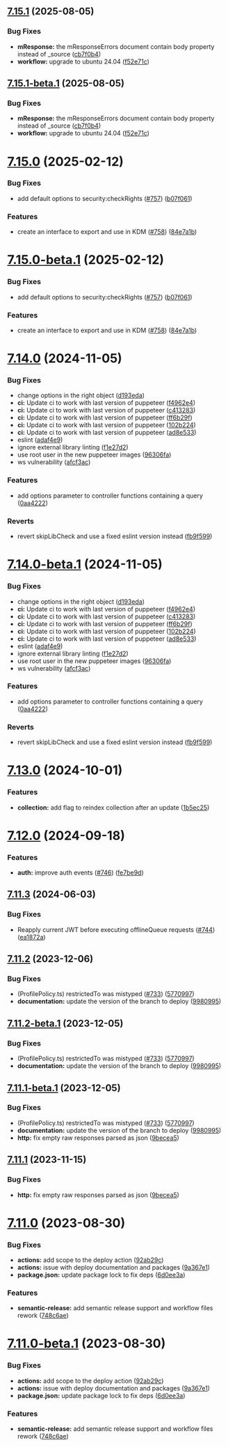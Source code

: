 ## [7.15.1](https://github.com/kuzzleio/sdk-javascript/compare/v7.15.0...v7.15.1) (2025-08-05)


### Bug Fixes

* **mResponse:** the mResponseErrors document contain body property instead of _source ([cb7f0b4](https://github.com/kuzzleio/sdk-javascript/commit/cb7f0b4de96cab2e3f0fdb4593d1d57577de4dcd))
* **workflow:** upgrade to ubuntu 24.04 ([f52e71c](https://github.com/kuzzleio/sdk-javascript/commit/f52e71c9aab88787062bdc076c3914f2fff1765f))

## [7.15.1-beta.1](https://github.com/kuzzleio/sdk-javascript/compare/v7.15.0...v7.15.1-beta.1) (2025-08-05)


### Bug Fixes

* **mResponse:** the mResponseErrors document contain body property instead of _source ([cb7f0b4](https://github.com/kuzzleio/sdk-javascript/commit/cb7f0b4de96cab2e3f0fdb4593d1d57577de4dcd))
* **workflow:** upgrade to ubuntu 24.04 ([f52e71c](https://github.com/kuzzleio/sdk-javascript/commit/f52e71c9aab88787062bdc076c3914f2fff1765f))

# [7.15.0](https://github.com/kuzzleio/sdk-javascript/compare/v7.14.0...v7.15.0) (2025-02-12)


### Bug Fixes

* add default options to security:checkRights ([#757](https://github.com/kuzzleio/sdk-javascript/issues/757)) ([b07f061](https://github.com/kuzzleio/sdk-javascript/commit/b07f0617a38cb16d7e0022af8363bb1f3e8d79a8))


### Features

* create an interface to export and use in KDM ([#758](https://github.com/kuzzleio/sdk-javascript/issues/758)) ([84e7a1b](https://github.com/kuzzleio/sdk-javascript/commit/84e7a1b403a7da0b93f73a8d30e3c94e40b83993))

# [7.15.0-beta.1](https://github.com/kuzzleio/sdk-javascript/compare/v7.14.0...v7.15.0-beta.1) (2025-02-12)


### Bug Fixes

* add default options to security:checkRights ([#757](https://github.com/kuzzleio/sdk-javascript/issues/757)) ([b07f061](https://github.com/kuzzleio/sdk-javascript/commit/b07f0617a38cb16d7e0022af8363bb1f3e8d79a8))


### Features

* create an interface to export and use in KDM ([#758](https://github.com/kuzzleio/sdk-javascript/issues/758)) ([84e7a1b](https://github.com/kuzzleio/sdk-javascript/commit/84e7a1b403a7da0b93f73a8d30e3c94e40b83993))

# [7.14.0](https://github.com/kuzzleio/sdk-javascript/compare/v7.13.0...v7.14.0) (2024-11-05)


### Bug Fixes

* change options in the right object ([d193eda](https://github.com/kuzzleio/sdk-javascript/commit/d193eda82f7ccc8ef155f32a872fa0a27057dc49))
* **ci:** Update ci to work with last version of puppeteer ([f4962e4](https://github.com/kuzzleio/sdk-javascript/commit/f4962e4ec272d3c5441a59f29ce77c4b0e6cb8e0))
* **ci:** Update ci to work with last version of puppeteer ([c413283](https://github.com/kuzzleio/sdk-javascript/commit/c413283acd10c9bd10ac45f6ebac4aaf17a6bfe3))
* **ci:** Update ci to work with last version of puppeteer ([ff6b29f](https://github.com/kuzzleio/sdk-javascript/commit/ff6b29fa81bf2f9c017a94d2e950ee8e9c3dae2c))
* **ci:** Update ci to work with last version of puppeteer ([102b224](https://github.com/kuzzleio/sdk-javascript/commit/102b22422b08adfb5d3d471d3d3ddf58bc1819df))
* **ci:** Update ci to work with last version of puppeteer ([ad8e533](https://github.com/kuzzleio/sdk-javascript/commit/ad8e53374120f149661207ca291f50a85a8c2028))
* eslint ([adaf4e9](https://github.com/kuzzleio/sdk-javascript/commit/adaf4e962671faac2c252d1169a6c332205dc7aa))
* ignore external library linting ([f1e27d2](https://github.com/kuzzleio/sdk-javascript/commit/f1e27d29488aa9b704935eb1fec045f5832d4851))
* use root user in the new puppeteer images ([96306fa](https://github.com/kuzzleio/sdk-javascript/commit/96306fa77bcc80c6fc2e364501c63a5b55720e06))
* ws vulnerability ([afcf3ac](https://github.com/kuzzleio/sdk-javascript/commit/afcf3ac2d993d8c132a9b09a1e8f9fdcd99617cf))


### Features

* add options parameter to controller functions containing a query ([0aa4222](https://github.com/kuzzleio/sdk-javascript/commit/0aa42224e0684bed46c14b4810d0e210b3df1ec2))


### Reverts

* revert skipLibCheck and use a fixed eslint version instead ([fb9f599](https://github.com/kuzzleio/sdk-javascript/commit/fb9f59959d1304ce18af5a9c177f8cd3bd4d7084))

# [7.14.0-beta.1](https://github.com/kuzzleio/sdk-javascript/compare/v7.13.0...v7.14.0-beta.1) (2024-11-05)


### Bug Fixes

* change options in the right object ([d193eda](https://github.com/kuzzleio/sdk-javascript/commit/d193eda82f7ccc8ef155f32a872fa0a27057dc49))
* **ci:** Update ci to work with last version of puppeteer ([f4962e4](https://github.com/kuzzleio/sdk-javascript/commit/f4962e4ec272d3c5441a59f29ce77c4b0e6cb8e0))
* **ci:** Update ci to work with last version of puppeteer ([c413283](https://github.com/kuzzleio/sdk-javascript/commit/c413283acd10c9bd10ac45f6ebac4aaf17a6bfe3))
* **ci:** Update ci to work with last version of puppeteer ([ff6b29f](https://github.com/kuzzleio/sdk-javascript/commit/ff6b29fa81bf2f9c017a94d2e950ee8e9c3dae2c))
* **ci:** Update ci to work with last version of puppeteer ([102b224](https://github.com/kuzzleio/sdk-javascript/commit/102b22422b08adfb5d3d471d3d3ddf58bc1819df))
* **ci:** Update ci to work with last version of puppeteer ([ad8e533](https://github.com/kuzzleio/sdk-javascript/commit/ad8e53374120f149661207ca291f50a85a8c2028))
* eslint ([adaf4e9](https://github.com/kuzzleio/sdk-javascript/commit/adaf4e962671faac2c252d1169a6c332205dc7aa))
* ignore external library linting ([f1e27d2](https://github.com/kuzzleio/sdk-javascript/commit/f1e27d29488aa9b704935eb1fec045f5832d4851))
* use root user in the new puppeteer images ([96306fa](https://github.com/kuzzleio/sdk-javascript/commit/96306fa77bcc80c6fc2e364501c63a5b55720e06))
* ws vulnerability ([afcf3ac](https://github.com/kuzzleio/sdk-javascript/commit/afcf3ac2d993d8c132a9b09a1e8f9fdcd99617cf))


### Features

* add options parameter to controller functions containing a query ([0aa4222](https://github.com/kuzzleio/sdk-javascript/commit/0aa42224e0684bed46c14b4810d0e210b3df1ec2))


### Reverts

* revert skipLibCheck and use a fixed eslint version instead ([fb9f599](https://github.com/kuzzleio/sdk-javascript/commit/fb9f59959d1304ce18af5a9c177f8cd3bd4d7084))

# [7.13.0](https://github.com/kuzzleio/sdk-javascript/compare/v7.12.0...v7.13.0) (2024-10-01)


### Features

* **collection:** add flag to reindex collection after an update ([1b5ec25](https://github.com/kuzzleio/sdk-javascript/commit/1b5ec2559fae4647e1991a1651ab1a2dc956fced))

# [7.12.0](https://github.com/kuzzleio/sdk-javascript/compare/v7.11.3...v7.12.0) (2024-09-18)


### Features

* **auth:** improve auth events ([#746](https://github.com/kuzzleio/sdk-javascript/issues/746)) ([fe7be9d](https://github.com/kuzzleio/sdk-javascript/commit/fe7be9d69528751175cd082288074d921c426ff1))

## [7.11.3](https://github.com/kuzzleio/sdk-javascript/compare/v7.11.2...v7.11.3) (2024-06-03)


### Bug Fixes

* Reapply current JWT before executing offlineQueue requests ([#744](https://github.com/kuzzleio/sdk-javascript/issues/744)) ([ea1872a](https://github.com/kuzzleio/sdk-javascript/commit/ea1872a663bb7ae7ae5f8017ecedb812e1d50ebf))

## [7.11.2](https://github.com/kuzzleio/sdk-javascript/compare/v7.11.1...v7.11.2) (2023-12-06)


### Bug Fixes

* (ProfilePolicy.ts) restrictedTo was mistyped ([#733](https://github.com/kuzzleio/sdk-javascript/issues/733)) ([5770997](https://github.com/kuzzleio/sdk-javascript/commit/57709975d549441118d7cca420bf3b08f96a4322))
* **documentation:** update the version of the branch to deploy ([9980995](https://github.com/kuzzleio/sdk-javascript/commit/99809952038b0c4c1050acdc499e35f8e52d3e37))

## [7.11.2-beta.1](https://github.com/kuzzleio/sdk-javascript/compare/v7.11.1...v7.11.2-beta.1) (2023-12-05)


### Bug Fixes

* (ProfilePolicy.ts) restrictedTo was mistyped ([#733](https://github.com/kuzzleio/sdk-javascript/issues/733)) ([5770997](https://github.com/kuzzleio/sdk-javascript/commit/57709975d549441118d7cca420bf3b08f96a4322))
* **documentation:** update the version of the branch to deploy ([9980995](https://github.com/kuzzleio/sdk-javascript/commit/99809952038b0c4c1050acdc499e35f8e52d3e37))

## [7.11.1-beta.1](https://github.com/kuzzleio/sdk-javascript/compare/v7.11.0...v7.11.1-beta.1) (2023-12-05)


### Bug Fixes

* (ProfilePolicy.ts) restrictedTo was mistyped ([#733](https://github.com/kuzzleio/sdk-javascript/issues/733)) ([5770997](https://github.com/kuzzleio/sdk-javascript/commit/57709975d549441118d7cca420bf3b08f96a4322))
* **documentation:** update the version of the branch to deploy ([9980995](https://github.com/kuzzleio/sdk-javascript/commit/99809952038b0c4c1050acdc499e35f8e52d3e37))
* **http:** fix empty raw responses parsed as json ([9becea5](https://github.com/kuzzleio/sdk-javascript/commit/9becea5761bee0b36d07ce81542d478325ab2ef2))

## [7.11.1](https://github.com/kuzzleio/sdk-javascript/compare/v7.11.0...v7.11.1) (2023-11-15)

### Bug Fixes
* **http:** fix empty raw responses parsed as json ([9becea5](https://github.com/kuzzleio/sdk-javascript/commit/9becea5761bee0b36d07ce81542d478325ab2ef2))

# [7.11.0](https://github.com/kuzzleio/sdk-javascript/compare/v7.10.8...v7.11.0) (2023-08-30)


### Bug Fixes

* **actions:** add scope to the deploy action ([92ab29c](https://github.com/kuzzleio/sdk-javascript/commit/92ab29cf288e1009b18f10e574efe8477388b77a))
* **actions:** issue with deploy documentation and packages ([9a367e1](https://github.com/kuzzleio/sdk-javascript/commit/9a367e1df95d25ad29e5afdbc2f1c5e0807c4f78))
* **package.json:** update package lock to fix deps ([6d0ee3a](https://github.com/kuzzleio/sdk-javascript/commit/6d0ee3a910a4c4cc336e658a18ba9bb5fcf700e8))


### Features

* **semantic-release:** add semantic release support and workflow files rework ([748c6ae](https://github.com/kuzzleio/sdk-javascript/commit/748c6aebb85b566208f3d6aeb83e2b2d82bd5114))

# [7.11.0-beta.1](https://github.com/kuzzleio/sdk-javascript/compare/v7.10.8...v7.11.0-beta.1) (2023-08-30)


### Bug Fixes

* **actions:** add scope to the deploy action ([92ab29c](https://github.com/kuzzleio/sdk-javascript/commit/92ab29cf288e1009b18f10e574efe8477388b77a))
* **actions:** issue with deploy documentation and packages ([9a367e1](https://github.com/kuzzleio/sdk-javascript/commit/9a367e1df95d25ad29e5afdbc2f1c5e0807c4f78))
* **package.json:** update package lock to fix deps ([6d0ee3a](https://github.com/kuzzleio/sdk-javascript/commit/6d0ee3a910a4c4cc336e658a18ba9bb5fcf700e8))


### Features

* **semantic-release:** add semantic release support and workflow files rework ([748c6ae](https://github.com/kuzzleio/sdk-javascript/commit/748c6aebb85b566208f3d6aeb83e2b2d82bd5114))
